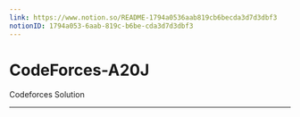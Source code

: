 ```yaml
---
link: https://www.notion.so/README-1794a0536aab819cb6becda3d7d3dbf3
notionID: 1794a053-6aab-819c-b6be-cda3d7d3dbf3
---
```

# CodeForces-A20J
Codeforces Solution 


---


